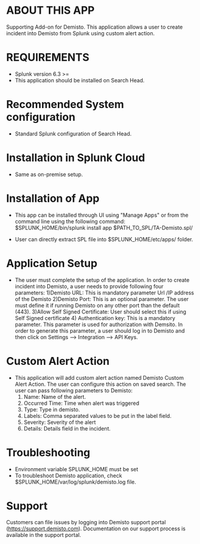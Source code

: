 
# ABOUT THIS APP

Supporting Add-on for Demisto. This application allows a user to create incident into Demisto from Splunk using custom alert action.


# REQUIREMENTS

* Splunk version 6.3 >=
* This application should be installed on Search Head.


# Recommended System configuration
* Standard Splunk configuration of Search Head.

# Installation in Splunk Cloud
* Same as on-premise setup.

# Installation of App

* This app can be installed through UI using "Manage Apps" or from the command line using the following command:
$SPLUNK_HOME/bin/splunk install app $PATH_TO_SPL/TA-Demisto.spl/


* User can directly extract SPL file  into $SPLUNK_HOME/etc/apps/ folder.


# Application Setup
* The user must complete the setup of the application. In order to create incident into Demisto, a user needs to provide following four parameters:
    1)Demisto URL: This is mandatory parameter Url /IP address of the Demisto
    2)Demisto Port: This is an optional parameter. The user must define it if running Demisto on any other port than the default (443).
    3)Allow Self Signed Certificate: User should select this if using Self Signed certificate
    4) Authentication key: This is a mandatory parameter. This parameter is used for authorization with Demsito. In order to generate this parameter, a user should log in to Demisto and then click on Settings --> Integration --> API Keys.

# Custom Alert Action
* This application will add custom alert action named Demisto Custom Alert Action. The user can configure this action on saved search. The user can pass following parameters to Demisto:
    1) Name: Name of the alert.
    2) Occurred Time: Time when alert was triggered
    3) Type: Type in demisto.
    4) Labels: Comma separated values to be put in the label field.
    5) Severity: Severity of the alert
    6) Details: Details field in the incident.

# Troubleshooting
* Environment variable SPLUNK_HOME must be set
* To troubleshoot Demisto application, check $SPLUNK_HOME/var/log/splunk/demisto.log file.

# Support
Customers can file issues by logging into Demisto support portal (https://support.demisto.com).
Documentation on our support process is available in the support portal. 
